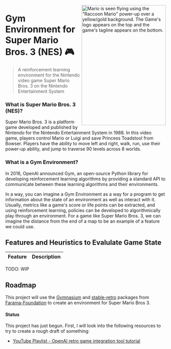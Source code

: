 <p>
  <a href="https://en.wikipedia.org/wiki/Super_Mario_Bros._3">
    <img src="https://upload.wikimedia.org/wikipedia/en/a/a5/Super_Mario_Bros._3_coverart.png" alt="Mario is seen flying using the &quot;Raccoon Mario&quot; power-up over a yellow/gold background. The Game's logo appears on the top and the game's tagline appears on the bottom." height="377" width="264" align="right">
  </a>
</p>

# Gym Environment for Super Mario Bros. 3 (NES) 🎮
> A reinforcement learning environment for the Nintendo video game Super Mario Bros. 3 on the Nintendo Entertainment System

### What is Super Mario Bros. 3 (NES)?
Super Mario Bros. 3 is a platform game developed and published by Nintendo for the Nintendo Entertainment System in 1988. In this video game, players control Mario or Luigi and save Princess Toadstool from Bowser. Players have the ability to move left and right, walk, run, use their power-up ability, and jump to traverse 90 levels across 8 worlds.

### What is a Gym Environment?
In 2016, OpenAI announced Gym, an open-source Python library for developing reinforcement learning algorithms by providing a standard API to communicate between these learning algorithms and their environments. 

In a way, you can imagine a Gym Environment as a way for a program to get information about the state of an environment as well as interact with it. Usually, metrics like a game's score or life points can be extracted, and using reinforcement learning, policies can be developed to algorithmically play through an environment. For a game like Super Mario Bros. 3, we can imagine the distance from the end of a map to be an example of a feature we could use.

## Features and Heuristics to Evalulate Game State

| Feature | Description |
| ------- | ----------- |

TODO: WIP

## Roadmap

This project will use the [Gymnasium](https://github.com/Farama-Foundation/Gymnasium) and [stable-retro](https://github.com/Farama-Foundation/stable-retro) packages from [Farama-Foundation](https://github.com/Farama-Foundation) to create an environment for Super Mario Bros 3.

#### Status

This project has just begun. First, I will look into the following resources to try to create a rough draft of something:
- [YouTube Playlist - OpenAI retro game integration tool tutorial](https://www.youtube.com/playlist?list=PLmwlWbdWpZVvWqzOxu0jVBy-CaRpYha0t)
